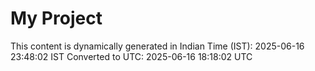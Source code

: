 # My Project

This content is dynamically generated in Indian Time (IST): 2025-06-16 23:48:02 IST
Converted to UTC: 2025-06-16 18:18:02 UTC
